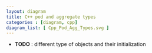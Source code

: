 ```yaml
---
layout: diagram
title: C++ pod and aggregate types
categories : [diagram, cpp]
diagram_list: [ Cpp_Pod_Agg_Types.svg ]
---
```


* **TODO** : different type of objects and their initialization


